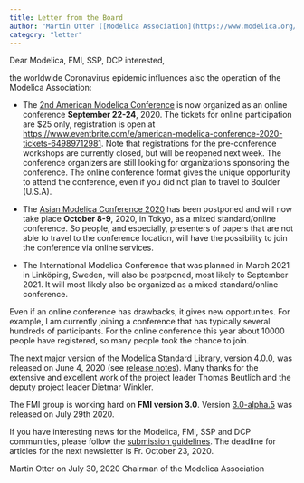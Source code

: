 ```yaml
---
title: Letter from the Board
author: "Martin Otter ([Modelica Association](https://www.modelica.org/))"
category: "letter"
---
```


Dear Modelica, FMI, SSP, DCP interested,

the worldwide Coronavirus epidemic influences also the operation of the Modelica Association:

- The [2nd American Modelica Conference](https://www.modelica.org/events/modelica2020Americas)
  is now organized as an online conference **September 22-24**, 2020. The tickets for online participation are $25 only,
  registration is open at https://www.eventbrite.com/e/american-modelica-conference-2020-tickets-64989712981.
  Note that registrations for the pre-conference workshops are currently closed, but will be reopened next week.
  The conference organizers are still looking for organizations sponsoring the conference.
  The online conference format gives the unique opportunity to attend the conference,
  even if you did not plan to travel to Boulder (U.S.A).

- The [Asian Modelica Conference 2020](https://2020.asian.conference.modelica.org/) 
  has been postponed and will now take place **October 8-9**, 2020, in Tokyo, as a mixed
  standard/online conference. So people, and especially, presenters of papers that are not able
  to travel to the conference location, will have the possibility to join the conference via
  online services.

- The International Modelica Conference that was planned in March 2021 in Linköping, Sweden, will also be
  postponed, most likely to September 2021. It will most likely also be organized as a mixed
  standard/online conference.

Even if an online conference has drawbacks, it gives new opportunites. For example, I am currently
joining a conference that has typically several hundreds of participants. For the online conference
this year about 10000 people have registered, so many people took the chance to join. 

The next major version of the Modelica Standard Library, version 4.0.0, was released on June 4, 2020
(see [release notes](https://github.com/modelica/ModelicaStandardLibrary/releases/tag/v4.0.0)).
Many thanks for the extensive and excellent work of the project leader Thomas Beutlich and the 
deputy project leader Dietmar Winkler.

The FMI group is working hard on **FMI version 3.0**. Version [3.0-alpha.5](https://github.com/modelica/fmi-standard) was 
released on July 29th 2020. 

If you have interesting news for the Modelica, FMI, SSP and DCP communities,
please follow the [submission guidelines](https://newsletter.modelica.org/submission-guidelines.html).
The deadline for articles for the next newsletter is Fr. October 23, 2020.

Martin Otter on July 30, 2020
Chairman of the Modelica Association
